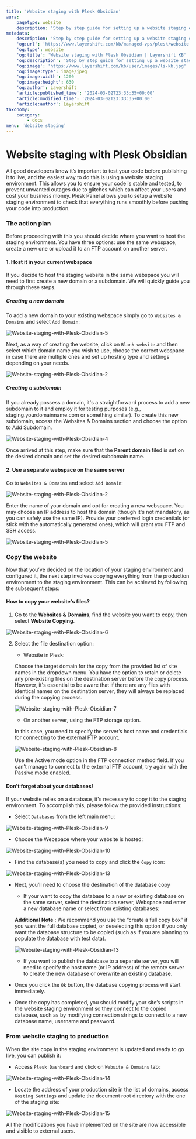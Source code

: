```yaml
---
title: 'Website staging with Plesk Obsidian'
aura:
    pagetype: website
    description: 'Step by step guide for setting up a website staging environment in Plesk to test before you go live into production.'
metadata:
    description: 'Step by step guide for setting up a website staging environment in Plesk to test before you go live into production.'
    'og:url': 'https://www.layershift.com/kb/managed-vps/plesk/website-staging-with-plesk-obsidian'
    'og:type': website
    'og:title': 'Website staging with Plesk Obsidian | Layershift KB'
    'og:description': 'Step by step guide for setting up a website staging environment in Plesk to test before you go live into production.'
    'og:image': 'https://www.layershift.com/kb/user/images/ls-kb.jpg'
    'og:image:type': image/jpeg
    'og:image:width': 1200
    'og:image:height': 630
    'og:author': Layershift
    'article:published_time': '2024-03-02T23:33:35+00:00'
    'article:modified_time': '2024-03-02T23:33:35+00:00'
    'article:author': Layershift
taxonomy:
    category:
        - docs
menu: 'Website staging'
---
```


# Website staging with Plesk Obsidian  

All good developers know it’s important to test your code before publishing it to live, and the easiest way to do this is using a website staging environment. This allows you to ensure your code is stable and tested, to prevent unwanted outages due to glitches which can affect your users and cost your business money.  Plesk Panel allows you to setup a website staging environment to check that everything runs smoothly before pushing your code into production.  

### The action plan  

Before proceeding with this you should decide where you want to host the staging environment. You have three options: use the same webspace, create a new one or upload it to an FTP account on another server.  

#### 1. Host it in your current webspace  

If you decide to host the staging website in the same webspace you will need to first create a new domain or a subdomain. We will quickly guide you through these steps.  

##### Creating a new domain  

To add a new domain to your existing webspace simply go to `Websites & Domains` and select `Add Domain`:  

![Website-staging-with-Plesk-Obsidian-5](Website-staging-with-Plesk-Obsidian-5.png "Website-staging-with-Plesk-Obsidian-5")

Next, as a way of creating the website, click on `Blank website` and then select which domain name you wish to use, choose the correct webspace in case there are multiple ones and set up hosting type and settings depending on your needs.

![Website-staging-with-Plesk-Obsidian-2](Website-staging-with-Plesk-Obsidian-2.png "Website-staging-with-Plesk-Obsidian-2")

##### Creating a subdomain

If you already possess a domain, it's a straightforward process to add a new subdomain to it and employ it for testing purposes (e.g., staging.yourdomainname.com or something similar). To create this new subdomain, access the Websites & Domains section and choose the option to Add Subdomain.

![Website-staging-with-Plesk-Obsidian-4](Website-staging-with-Plesk-Obsidian-4.png "Website-staging-with-Plesk-Obsidian-4")

Once arrived at this step, make sure that the **Parent domain** filed is set on the desired domain and set the desired subdomain name.

#### 2. Use a separate webspace on the same server

Go to `Websites & Domains` and select `Add Domain`:

![Website-staging-with-Plesk-Obsidian-2](Website-staging-with-Plesk-Obsidian-2.png "Website-staging-with-Plesk-Obsidian-2") 

Enter the name of your domain and opt for creating a new webspace. You may choose an IP address to host the domain (though it's not mandatory, as you can safely use the same IP). Provide your preferred login credentials (or stick with the automatically generated ones), which will grant you FTP and SSH access.

![Website-staging-with-Plesk-Obsidian-5](Website-staging-with-Plesk-Obsidian-5.png "Website-staging-with-Plesk-Obsidian-5")

### Copy the website

Now that you’ve decided on the location of your staging environment and configured it, the next step involves copying everything from the production environment to the staging environment. This can be achieved by following the subsequent steps:

#### How to copy your website's files?

1. Go to the **Websites & Domains**, find the website you want to copy, then select **Website Copying**.

![Website-staging-with-Plesk-Obsidian-6](Website-staging-with-Plesk-Obsidian-6.png "Website-staging-with-Plesk-Obsidian-6")

2. Select the file destination option:

   * Website in Plesk:
	
	Choose the target domain for the copy from the provided list of site names in the dropdown menu. You have the option to retain or delete any pre-existing files on the destination server before the copy process. However, it's essential to be aware that if there are any files with identical names on the destination server, they will always be replaced during the copying process.
	
    ![Website-staging-with-Plesk-Obsidian-7](Website-staging-with-Plesk-Obsidian-7.png "Website-staging-with-Plesk-Obsidian-7")
    
   * On another server, using the FTP storage option. 
   
   In this case, you need to specify the server’s host name and credentials for connecting to the external FTP account.
   
   ![Website-staging-with-Plesk-Obsidian-8](Website-staging-with-Plesk-Obsidian-8.png "Website-staging-with-Plesk-Obsidian-8")
		
   Use the Active mode option in the FTP connection method field. If you can’t manage to connect to the external FTP account, try again with the Passive mode enabled.

#### Don't forget about your databases!

If your website relies on a database, it's necessary to copy it to the staging environment. To accomplish this, please follow the provided instructions:

* Select `Databases` from the left main menu:

![Website-staging-with-Plesk-Obsidian-9](Website-staging-with-Plesk-Obsidian-9.png "Website-staging-with-Plesk-Obsidian-9")

* Choose the Webspace where your website is hosted:

![Website-staging-with-Plesk-Obsidian-10](Website-staging-with-Plesk-Obsidian-10.png "Website-staging-with-Plesk-Obsidian-10")

* Find the database(s) you need to copy and click the `Copy` icon:

![Website-staging-with-Plesk-Obsidian-13](Website-staging-with-Plesk-Obsidian-13.png "Website-staging-with-Plesk-Obsidian-13")

* Next, you’ll need to choose the destination of the database copy

	 * If your want to copy the database to a new or existing database on the same server, select the destination server, Webspace and enter a new database name or select from existing 		databases:

	**Additional Note** : We recommend you use the “create a full copy box” if you want the full database copied, or deselecting this option if you only want the database structure to be copied (such as if you are planning to populate the database with test data).
    
	![Website-staging-with-Plesk-Obsidian-13](Website-staging-with-Plesk-Obsidian-13.png "Website-staging-with-Plesk-Obsidian-13")

	* If you want to publish the database to a separate server, you will need to specify the host name (or IP address) of the remote server to create the new database or overwrite an existing database.
    
* Once you click the `Ok` button, the database copying process will start immediately.

* Once the copy has completed, you should modify your site’s scripts in the website staging environment so they connect to the copied database, such as by modifying connection strings to connect to a new database name, username and password.

### From website staging to production

When the site copy in the staging environment is updated and ready to go live, you can publish it:

* Access `Plesk Dashboard` and click on `Website & Domains` tab:

![Website-staging-with-Plesk-Obsidian-14](Website-staging-with-Plesk-Obsidian-14.png "Website-staging-with-Plesk-Obsidian-14")

* Locate the address of your production site in the list of domains, access `Hosting Settings` and update the document root directory with the one of the staging site:

![Website-staging-with-Plesk-Obsidian-15](Website-staging-with-Plesk-Obsidian-15.png "Website-staging-with-Plesk-Obsidian-15")

All the modifications you have implemented on the site are now accessible and visible to external users.


 
